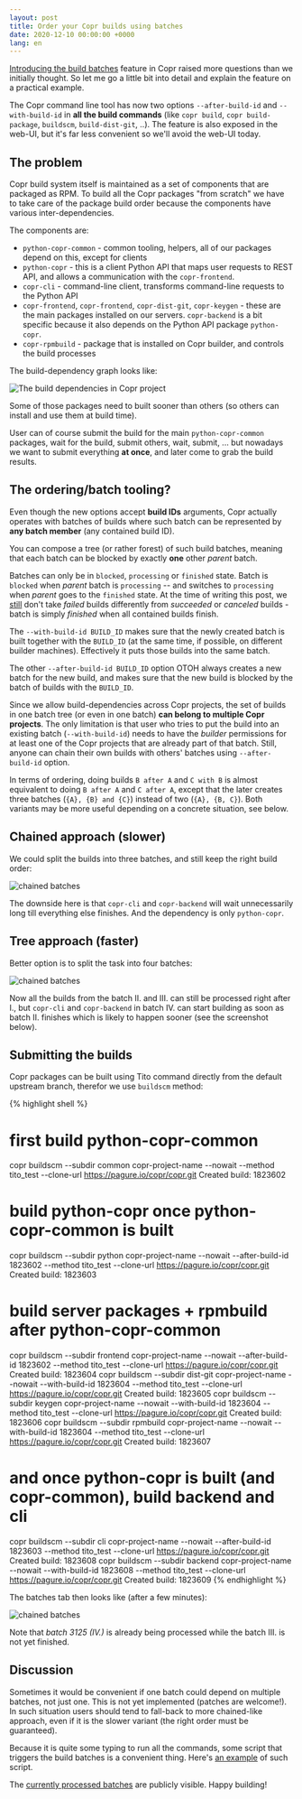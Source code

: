```yaml
---
layout: post
title: Order your Copr builds using batches
date: 2020-12-10 00:00:00 +0000
lang: en
---
```


[Introducing the build batches][bb] feature in Copr raised more questions than
we initially thought.  So let me go a little bit into detail and explain the
feature on a practical example.

The Copr command line tool has now two options `--after-build-id` and
`--with-build-id` in **all the build commands** (like `copr build`, `copr
build-package`, `buildscm`, `build-dist-git`, ..).  The feature is also exposed
in the web-UI, but it's far less convenient so we'll avoid the web-UI today.


The problem
-----------

Copr build system itself is maintained as a set of components that are
packaged as RPM.  To build all the Copr packages "from scratch" we have to take
care of the package build order because the components have various
inter-dependencies.

The components are:

- `python-copr-common` - common tooling, helpers, all of our packages depend on
  this, except for clients
- `python-copr` - this is a client Python API that maps user requests to REST
  API, and allows a communication with the `copr-frontend`.
- `copr-cli` - command-line client, transforms command-line requests to
  the Python API
- `copr-frontend`, `copr-frontend`, `copr-dist-git`, `copr-keygen` - these are
  the main packages installed on our servers.  `copr-backend` is a bit specific
  because it also depends on the Python API package `python-copr`.
- `copr-rpmbuild` - package that is installed on Copr builder, and controls the
  build processes

The build-dependency graph looks like:

![The build dependencies in Copr project](/images/build-ordering-by-batches/project-deps.png)

Some of those packages need to built sooner than others (so others can install
and use them at build time).

User can of course submit the build for the main `python-copr-common` packages,
wait for the build, submit others, wait, submit, ... but nowadays we want to
submit everything **at once**, and later come to grab the build results.

The ordering/batch tooling?
---------------------------

Even though the new options accept **build IDs** arguments, Copr actually
operates with batches of builds where such batch can be represented by
**any batch member** (any contained build ID).

You can compose a tree (or rather forest) of such build batches, meaning that
each batch can be blocked by exactly **one** other *parent* batch.

Batches can only be in `blocked`, `processing` or `finished` state.  Batch is
`blocked` when *parent* batch is `processing` -- and switches to `processing`
when *parent* goes to the `finished` state.  At the time of writing this post,
we [still][proposal] don't take *failed* builds differently from *succeeded* or
*canceled* builds - batch is simply *finished* when all contained builds
finish.

The `--with-build-id BUILD_ID` makes sure that the newly created batch is built
together  with the `BUILD_ID` (at the same time, if possible, on different
builder machines).  Effectively it puts those builds into the same batch.

The other `--after-build-id BUILD_ID` option OTOH always creates a new batch for
the new build, and makes sure that the new build is blocked by the batch of
builds with the `BUILD_ID`.

Since we allow build-dependencies across Copr projects, the set of builds in one
batch tree (or even in one batch) **can belong to multiple Copr projects**.  The
only limitation is that user who tries to put the build into an existing batch
(`--with-build-id`) needs to have the *builder* permissions for at least one of
the Copr projects that are already part of that batch.  Still, anyone can chain
their own builds with others' batches using `--after-build-id` option.

In terms of ordering, doing builds `B after A` and `C with B` is almost
equivalent to doing `B after A` and `C after A`, except that the later creates
three batches (`{A}, {B} and {C}`) instead of two (`{A}, {B, C}`).  Both
variants may be more useful depending on a concrete situation, see below.


Chained approach (slower)
-------------------------

We could split the builds into three batches, and still keep the right build
order:

![chained batches](/images/build-ordering-by-batches/chained.png)

The downside here is that `copr-cli` and `copr-backend` will wait unnecessarily
long till everything else finishes.  And the dependency is only `python-copr`.


Tree approach (faster)
-------------------------

Better option is to split the task into four batches:

![chained batches](/images/build-ordering-by-batches/tree.png)

Now all the builds from the batch II. and III. can still be processed right
after I., but `copr-cli` and `copr-backend` in batch IV. can start building as
soon as batch II. finishes which is likely to happen sooner (see the screenshot
below).


Submitting the builds
--------------------

Copr packages can be built using Tito command directly from the default upstream
branch, therefor we use `buildscm` method:

{% highlight shell %}
# first build python-copr-common
copr buildscm --subdir common   copr-project-name --nowait --method tito_test --clone-url https://pagure.io/copr/copr.git
Created build: 1823602

# build python-copr once python-copr-common is built
copr buildscm --subdir python   copr-project-name --nowait --after-build-id 1823602 --method tito_test --clone-url https://pagure.io/copr/copr.git
Created build: 1823603

# build server packages + rpmbuild after python-copr-common
copr buildscm --subdir frontend copr-project-name --nowait --after-build-id 1823602 --method tito_test --clone-url https://pagure.io/copr/copr.git
Created build: 1823604
copr buildscm --subdir dist-git copr-project-name --nowait --with-build-id 1823604 --method tito_test --clone-url https://pagure.io/copr/copr.git
Created build: 1823605
copr buildscm --subdir keygen   copr-project-name --nowait --with-build-id 1823604 --method tito_test --clone-url https://pagure.io/copr/copr.git
Created build: 1823606
copr buildscm --subdir rpmbuild copr-project-name --nowait --with-build-id 1823604 --method tito_test --clone-url https://pagure.io/copr/copr.git
Created build: 1823607

# and once python-copr is built (and copr-common), build backend and cli
copr buildscm --subdir cli      copr-project-name --nowait --after-build-id 1823603 --method tito_test --clone-url https://pagure.io/copr/copr.git
Created build: 1823608
copr buildscm --subdir backend  copr-project-name --nowait --with-build-id 1823608 --method tito_test --clone-url https://pagure.io/copr/copr.git
Created build: 1823609
{% endhighlight %}


The batches tab then looks like (after a few minutes):

![chained batches](/images/build-ordering-by-batches/batches.png)

Note that *batch 3125 (IV.)* is already being processed while the batch III. is
not yet finished.

Discussion
----------

Sometimes it would be convenient if one batch could depend on multiple batches,
not just one.  This is not yet implemented (patches are welcome!).  In such
situation users should tend to fall-back to more chained-like approach, even if
it is the slower variant (the right order must be guaranteed).

Because it is quite some typing to run all the commands, some script that
triggers the build batches is a convenient thing.  Here's [an
example][example-script] of such script.

The [currently processed batches][actual-batches] are publicly visible.  Happy
building!

[proposal]: https://pagure.io/copr/copr/issue/1563
[bb]: https://docs.pagure.org/copr.copr/release-notes/2020-11-13.html#build-batches
[actual-batches]: https://copr.fedorainfracloud.org/status/batches/
[example-script]: https://pagure.io/copr/copr/blob/master/f/build_aux/rebuild-copr-stack
